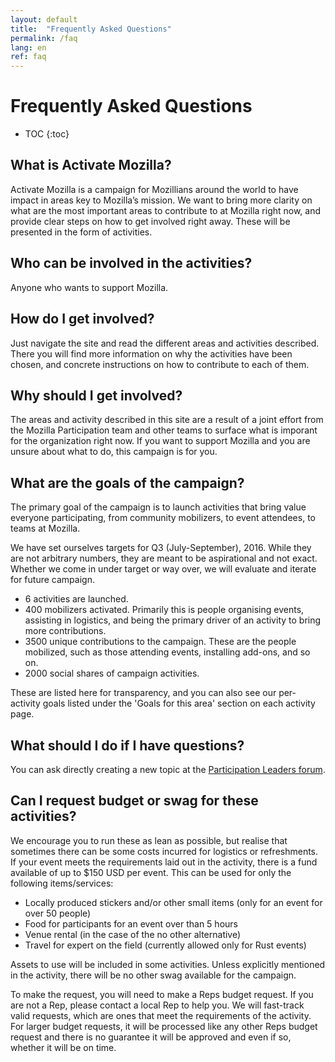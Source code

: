 ```yaml
---
layout: default
title:  "Frequently Asked Questions"
permalink: /faq
lang: en
ref: faq
---
```


# Frequently Asked Questions

* TOC
{:toc}

## What is Activate Mozilla?

Activate Mozilla is a campaign for Mozillians around the world to have impact in areas key to Mozilla’s mission. We want to bring more clarity on what are the most important areas to contribute to at Mozilla right now, and provide clear steps on how to get involved right away. These will be presented in the form of activities.

## Who can be involved in the activities?

Anyone who wants to support Mozilla.

## How do I get involved?

Just navigate the site and read the different areas and activities described. There you will find more information on why the activities have been chosen, and concrete instructions on how to contribute to each of them.

## Why should I get involved?

The areas and activity described in this site are a result of a joint effort from the Mozilla Participation team and other teams to surface what is imporant for the organization right now. If you want to support Mozilla and you are unsure about what to do, this campaign is for you.

## What are the goals of the campaign?

The primary goal of the campaign is to launch activities that bring value everyone participating, from community mobilizers, to event attendees, to teams at Mozilla.

We have set ourselves targets for Q3 (July-September), 2016. While they are not arbitrary numbers, they are meant to be aspirational and not exact. Whether we come in under target or way over, we will evaluate and iterate for future campaign.

* 6 activities are launched.
* 400 mobilizers activated. Primarily this is people organising events, assisting in logistics, and being the primary driver of an activity to bring more contributions.
* 3500 unique contributions to the campaign. These are the people mobilized, such as those attending events, installing add-ons, and so on.
* 2000 social shares of campaign activities.

These are listed here for transparency, and you can also see our per-activity goals listed under the 'Goals for this area' section on each activity page.

## What should I do if I have questions?

You can ask directly creating a new topic at the [Participation Leaders forum](https://discourse.mozilla-community.org/c/participation-leaders).

## Can I request budget or swag for these activities?

We encourage you to run these as lean as possible, but realise that sometimes there can be some costs incurred for logistics or refreshments. If your event meets the requirements laid out in the activity, there is a fund available of up to $150 USD per event. This can be used for only the following items/services:

* Locally produced stickers and/or other small items (only for an event for over 50 people)
* Food for participants for an event over than 5 hours
* Venue rental (in the case of the no other alternative)
* Travel for expert on the field (currently allowed only for Rust events)

Assets to use will be included in some activities. Unless explicitly mentioned in the activity, there will be no other swag available for the campaign. 

To make the request, you will need to make a Reps budget request. If you are not a Rep, please contact a local Rep to help you. We will fast-track valid requests, which are ones that meet the requirements of the activity. For larger budget requests, it will be processed like any other Reps budget request and there is no guarantee it will be approved and even if so, whether it will be on time.
